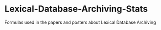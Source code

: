 # Lexical-Database-Archiving-Stats
Formulas used in the papers and posters about Lexical Database Archiving
